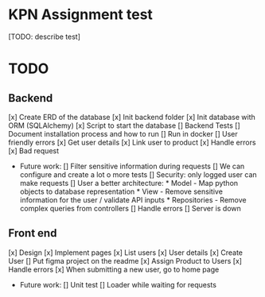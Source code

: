 # KPN Assignment test

[TODO: describe test]

# TODO

## Backend

[x] Create ERD of the database
[x] Init backend folder
[x] Init database with ORM (SQLAlchemy)
[x] Script to start the database
[] Backend Tests
[] Document installation process and how to run
[] Run in docker
[] User friendly errors
[x] Get user details
[x] Link user to product
[x] Handle errors
    [x] Bad request
* Future work:
    [] Filter sensitive information during requests
    [] We can configure and create a lot o more tests
    [] Security: only logged user can make requests
    [] User a better architecture:
        * Model - Map python objects to database representation
        * View - Remove sensitive information for the user / validate API inputs
        * Repositories - Remove complex queries from controllers
    [] Handle errors
        [] Server is down

## Front end
[x] Design
[x] Implement pages
    [x] List users
    [x] User details
    [x] Create User
[] Put figma project on the readme
[x] Assign Product to Users
[x] Handle errors
[x] When submitting a new user, go to home page

* Future work:
    [] Unit test
    [] Loader while waiting for requests